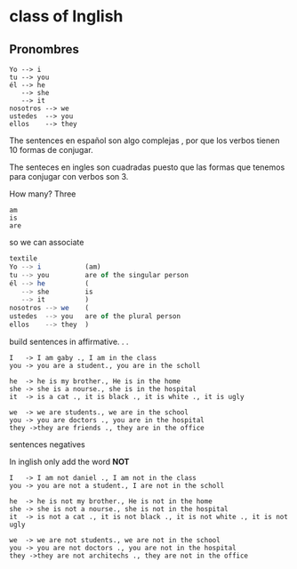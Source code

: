 # class of Inglish

## Pronombres

```textile
Yo --> i
tu --> you
él --> he
   --> she
   --> it
nosotros --> we
ustedes  --> you
ellos    --> they
```

The sentences en español son algo complejas , por que los verbos tienen 10 formas de conjugar.

The senteces en ingles son cuadradas puesto que las formas que tenemos para conjugar con verbos son 3.

How many? Three

```textile
am 
is
are
```

so we can associate

```ts
textile
Yo --> i           (am)
tu --> you         are of the singular person
él --> he          (
   --> she         is
   --> it          )
nosotros --> we    (
ustedes  --> you   are of the plural person
ellos    --> they  )
```

build sentences in affirmative. . .

```text
I   -> I am gaby ., I am in the class
you -> you are a student., you are in the scholl

he  -> he is my brother., He is in the home
she -> she is a nourse., she is in the hospital
it  -> is a cat ., it is black ., it is white ., it is ugly

we  -> we are students., we are in the school
you -> you are doctors ., you are in the hospital
they ->they are friends ., they are in the office
```

sentences negatives

In inglish only add the word **NOT**

```Text
I   -> I am not daniel ., I am not in the class
you -> you are not a student., I are not in the scholl

he  -> he is not my brother., He is not in the home
she -> she is not a nourse., she is not in the hospital
it  -> is not a cat ., it is not black ., it is not white ., it is not ugly

we  -> we are not students., we are not in the school
you -> you are not doctors ., you are not in the hospital
they ->they are not architechs ., they are not in the office
```
